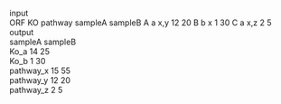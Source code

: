 
input				
ORF				KO	pathway	sampleA	sampleB
A				a	x,y	12	20
B				b	x	1	30
C				a	x,z	2	5
output							
sampleA							sampleB		
Ko_a							14		25	
Ko_b							1		30			
pathway_x						15		55				
pathway_y						12		20					
pathway_z						2		5						

